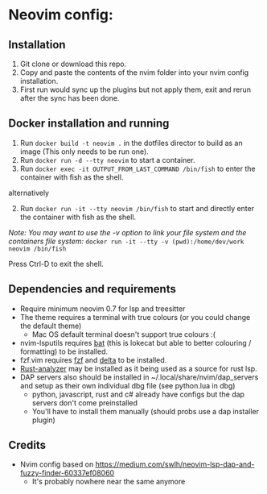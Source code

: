 # Neovim config:

## Installation
1. Git clone or download this repo.
2. Copy and paste the contents of the nvim folder into your nvim config installation.
3. First run would sync up the plugins but not apply them, exit and rerun after the sync has been done.

## Docker installation and running
1. Run `docker build -t neovim .` in the dotfiles director to build as an image (This only needs to be run one).
2. Run `docker run -d --tty neovim` to start a container.
3. Run `docker exec -it OUTPUT_FROM_LAST_COMMAND /bin/fish` to enter the container with fish as the shell.

alternatively

2. Run `docker run -it --tty neovim /bin/fish` to start and directly enter the container with fish as the shell.

*Note: You may want to use the -v option to link your file system and the containers file system:* `docker run -it --tty -v (pwd):/home/dev/work neovim /bin/fish`

Press Ctrl-D to exit the shell.

## Dependencies and requirements
- Require minimum neovim 0.7 for lsp and treesitter
- The theme requires a terminal with true colours (or you could change the default theme)
    - Mac OS default terminal doesn't support true colours :(
- nvim-lsputils requires [bat](https://github.com/sharkdp/bat) (this is lokecat but able to better colouring / formatting) to be installed.
- fzf.vim requires [fzf](https://github.com/junegunn/fzf) and [delta](https://github.com/dandavison/delta) to be installed.
- [Rust-analyzer](https://rust-analyzer.github.io/) may be installed as it being used as a source for rust lsp.
- DAP servers also should be installed in ~/.local/share/nvim/dap_servers and setup as their own individual dbg file (see python.lua in dbg)
    - python, javascript, rust and c# already have configs but the dap servers don't come preinstalled
	- You'll have to install them manually (should probs use a dap installer plugin)

## Credits
- Nvim config based on https://medium.com/swlh/neovim-lsp-dap-and-fuzzy-finder-60337ef08060
    - It's probably nowhere near the same anymore
